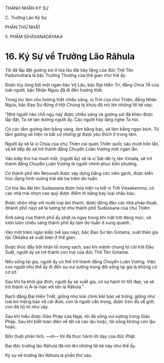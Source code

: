 THÁNH NHÂN KÝ SỰ

C. Trưởng Lão Ký Sự

PHẦN THỨ NHẤT

II. PHẨM SĪHĀSANADĀYAKA

# 16. Ký Sự về Trưởng Lão Rāhula

Tôi đã lắp đặt gương soi ở tòa lâu đài bảy tầng của đức Thế Tôn Padumuttara là bậc Trưởng Thượng của thế gian như thế ấy.

Được tùy tùng bởi một ngàn bậc Vô Lậu, bậc Đại Hiền Trí, đấng Chúa Tể của loài người, bậc Nhân Ngưu đã đi đến hương thất.

Trong lúc làm cho hương thất chiếu sáng, vị Trời của chư Thiên, đấng Nhân Ngưu, bậc Đạo Sư đứng ở Hội Chúng tỳ khưu đã nói lên những lời kệ này:

“Nhờ người nào chỗ ngụ này được chiếu sáng và gương soi đã khéo được lắp đặt, Ta sẽ tán dương người ấy. Các người hãy lắng nghe Ta nói.

Có các tấm gương làm bằng vàng, làm bằng bạc, và làm bằng ngọc bích. Từ tấm gương sẽ hiện ra bất cứ những gì được yêu thích ở trong tâm.

Người ấy sẽ là vị Chúa của chư Thiên cai quản Thiên quốc sáu mươi bốn lần, và kế tiếp đó sẽ trở thành đấng Chuyển Luân Vương một ngàn lần.

Vào kiếp thứ hai mươi mốt, (người ấy) sẽ là vị Sát-đế-lỵ tên Vimala, sẽ trở thành đấng Chuyển Luân Vương là người chinh phục bốn phương.

Có thành phố tên Reṇuvatī được xây dựng bằng các viên gạch, được kiến trúc dạng hình vuông trải dài ba trăm do-tuần.

Có tòa lâu đài tên Sudassana được hóa hiện ra bởi vị Trời Vissakamma, có các nhà mái nhọn cao quý được điểm tô bằng bảy loại châu báu.

Được nhộn nhịp với mười loại âm thanh, được đông đảo các nhà pháp thuật, (thành phố này) sẽ là tương tợ như thành phố Sudassana của chư Thiên.

Ánh sáng của thành phố ấy phát ra ngay trong khi mặt trời đang mọc, và luôn luôn chiếu sáng thành phố ấy tám do-tuần ở xung quanh.

Vào một trăm ngàn kiếp (về sau này), bậc Đạo Sư tên Gotama, xuất thân gia tộc Okkāka sẽ xuất hiện ở thế gian.

Được thúc đẩy bởi nhân tố trong sạch, sau khi mệnh chung từ cõi trời Đẩu Suất, người ấy sẽ trở thành con trai của đức Thế Tôn Gotama.

Nếu sống tại gia, người ấy có thể trở thành đấng Chuyển Luân Vương. Việc con người như thế ấy đi đến sự vui sướng trong đời sống tại gia là không có cơ sở.

Sau khi lìa khỏi gia đình, người ấy sẽ xuất gia, có sự hành trì tốt đẹp, và sẽ trở thành vị A-la-hán với tên là Rāhula.”

Bạch đấng Đại Hiền Triết, giống như loài chim kikī bảo vệ trứng, giống như loài bò mộng bảo vệ cái đuôi, con là người cẩn trọng, được tròn đủ về giới, con đã hộ trì như vậy.

Sau khi hiểu được Giáo Pháp của Ngài, tôi đã sống vui sướng trong Giáo Pháp. Sau khi biết toàn diện về tất cả các lậu hoặc, tôi sống không còn lậu hoặc.

Bốn (tuệ) phân tích, ―nt― tôi đã thực hành lời dạy của đức Phật.

Đại đức trưởng lão Rāhula đã nói lên những lời kệ này như thế ấy.

Ký sự về trưởng lão Rāhula là phần thứ sáu.
